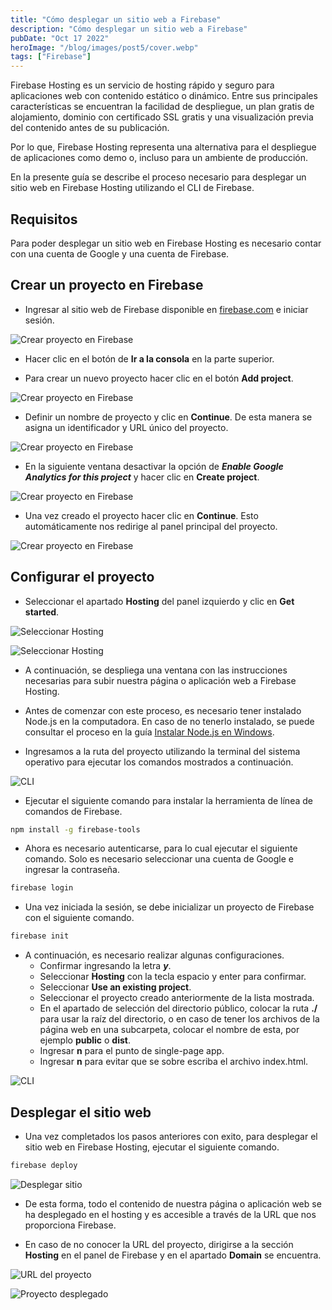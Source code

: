 ```yaml
---
title: "Cómo desplegar un sitio web a Firebase"
description: "Cómo desplegar un sitio web a Firebase"
pubDate: "Oct 17 2022"
heroImage: "/blog/images/post5/cover.webp"
tags: ["Firebase"]
---
```


Firebase Hosting es un servicio de hosting rápido y seguro para aplicaciones web con contenido estático o dinámico. Entre sus principales características se encuentran la facilidad de despliegue, un plan gratis de alojamiento, dominio con certificado SSL gratis y una visualización previa del contenido antes de su publicación.

Por lo que, Firebase Hosting representa una alternativa para el despliegue de aplicaciones como demo o, incluso para un ambiente de producción.

En la presente guía se describe el proceso necesario para desplegar un sitio web en Firebase Hosting utilizando el CLI de Firebase.

## Requisitos

Para poder desplegar un sitio web en Firebase Hosting es necesario contar con una cuenta de Google y una cuenta de Firebase.

## Crear un proyecto en Firebase

* Ingresar al sitio web de Firebase disponible en [firebase.com](https://firebase.google.com/) e iniciar sesión.

![Crear proyecto en Firebase](/blog/images/post5/01.webp)

* Hacer clic en el botón de **Ir a la consola** en la parte superior.

* Para crear un nuevo proyecto hacer clic en el botón **Add project**.

![Crear proyecto en Firebase](/blog/images/post5/02.webp)

* Definir un nombre de proyecto y clic en **Continue**. De esta manera se asigna un identificador y URL único del proyecto.

![Crear proyecto en Firebase](/blog/images/post5/03.webp)

* En la siguiente ventana desactivar la opción de ***Enable Google Analytics for this project*** y hacer clic en **Create project**.

![Crear proyecto en Firebase](/blog/images/post5/04.webp)

* Una vez creado el proyecto hacer clic en **Continue**. Esto automáticamente nos redirige al panel principal del proyecto.

![Crear proyecto en Firebase](/blog/images/post5/05.webp)

## Configurar el proyecto

* Seleccionar el apartado **Hosting** del panel izquierdo y clic en **Get started**.

![Seleccionar Hosting](/blog/images/post5/06.webp)

![Seleccionar Hosting](/blog/images/post5/07.webp)

* A continuación, se despliega una ventana con las instrucciones necesarias para subir nuestra página o aplicación web a Firebase Hosting.

* Antes de comenzar con este proceso, es necesario tener instalado Node.js en la computadora. En caso de no tenerlo instalado, se puede consultar el proceso en la guía [Instalar Node.js en Windows](https://asjordi.dev/blog/instalar-nodejs-en-windows).

* Ingresamos a la ruta del proyecto utilizando la terminal del sistema operativo para ejecutar los comandos mostrados a continuación.

![CLI](/blog/images/post5/08.webp)

* Ejecutar el siguiente comando para instalar la herramienta de línea de comandos de Firebase.

``` sh
npm install -g firebase-tools
```

* Ahora es necesario autenticarse, para lo cual ejecutar el siguiente comando. Solo es necesario seleccionar una cuenta de Google e ingresar la contraseña.

```sh
firebase login
```

* Una vez iniciada la sesión, se debe inicializar un proyecto de Firebase con el siguiente comando.

```sh
firebase init
```

* A continuación, es necesario realizar algunas configuraciones.
  * Confirmar ingresando la letra ***y***.
  * Seleccionar **Hosting** con la tecla espacio y enter para confirmar.
  * Seleccionar **Use an existing project**.
  * Seleccionar el proyecto creado anteriormente de la lista mostrada.
  * En el apartado de selección del directorio público, colocar la ruta **./** para usar la raíz del directorio, o en caso de tener los archivos de la página web en una subcarpeta, colocar el nombre de esta, por ejemplo **public** o **dist**.
  * Ingresar **n** para el punto de single-page app.
  * Ingresar **n** para evitar que se sobre escriba el archivo index.html.

![CLI](/blog/images/post5/09.webp)

## Desplegar el sitio web

* Una vez completados los pasos anteriores con exito, para desplegar el sitio web en Firebase Hosting, ejecutar el siguiente comando.

```sh
firebase deploy
```

![Desplegar sitio](/blog/images/post5/10.webp)

* De esta forma, todo el contenido de nuestra página o aplicación web se ha desplegado en el hosting y es accesible a través de la URL que nos proporciona Firebase.

* En caso de no conocer la URL del proyecto, dirigirse a la sección **Hosting** en el panel de Firebase y en el apartado **Domain** se encuentra.

![URL del proyecto](/blog/images/post5/11.webp)

![Proyecto desplegado](/blog/images/post5/12.webp)
